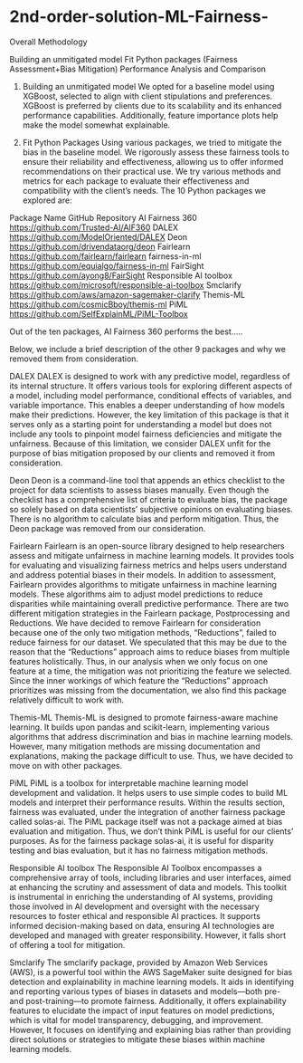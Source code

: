 # 2nd-order-solution-ML-Fairness-

Overall Methodology

Building an unmitigated model
Fit Python packages (Fairness Assessment+Bias Mitigation)
Performance Analysis and Comparison


1. Building an unmitigated model
We opted for a baseline model using XGBoost, selected to align with client stipulations and preferences. XGBoost is preferred by clients due to its scalability and its enhanced performance capabilities. Additionally, feature importance plots help make the model somewhat explainable. 


2. Fit Python Packages
Using various packages, we tried to mitigate the bias in the baseline model. We rigorously assess these fairness tools to ensure their reliability and effectiveness, allowing us to offer informed recommendations on their practical use. We try various methods and metrics for each package to evaluate their effectiveness and compatibility with the client’s needs. The 10 Python packages we explored are:

Package Name
GitHub Repository
AI Fairness 360
https://github.com/Trusted-AI/AIF360
DALEX
https://github.com/ModelOriented/DALEX
Deon
https://github.com/drivendataorg/deon
Fairlearn
https://github.com/fairlearn/fairlearn
fairness-in-ml
https://github.com/equialgo/fairness-in-ml
FairSight
https://github.com/ayong8/FairSight
Responsible AI toolbox
https://github.com/microsoft/responsible-ai-toolbox
Smclarify
https://github.com/aws/amazon-sagemaker-clarify
Themis-ML
https://github.com/cosmicBboy/themis-ml
PiML
https://github.com/SelfExplainML/PiML-Toolbox


Out of the ten packages, AI Fairness 360 performs the best…..


Below, we include a brief description of the other 9 packages and why we removed them from consideration.


DALEX 
DALEX is designed to work with any predictive model, regardless of its internal structure. It offers various tools for exploring different aspects of a model, including model performance, conditional effects of variables, and variable importance. This enables a deeper understanding of how models make their predictions. However, the key limitation of this package is that it serves only as a starting point for understanding a model but does not include any tools to pinpoint model fairness deficiencies and mitigate the unfairness. Because of this limitation, we consider DALEX unfit for the purpose of bias mitigation proposed by our clients and removed it from consideration. 


Deon
Deon is a command-line tool that appends an ethics checklist to the project for data scientists to assess biases manually. Even though the checklist has a comprehensive list of criteria to evaluate bias, the package so solely based on data scientists’ subjective opinions on evaluating biases. There is no algorithm to calculate bias and perform mitigation. Thus, the Deon package was removed from our consideration. 


Fairlearn
Fairlearn is an open-source library designed to help researchers assess and mitigate unfairness in machine learning models. It provides tools for evaluating and visualizing fairness metrics and helps users understand and address potential biases in their models. In addition to assessment, Fairlearn provides algorithms to mitigate unfairness in machine learning models. These algorithms aim to adjust model predictions to reduce disparities while maintaining overall predictive performance. There are two different mitigation strategies in the Fairlearn package, Postprocessing and Reductions. We have decided to remove Fairlearn for consideration because one of the only two mitigation methods, “Reductions”, failed to reduce fairness for our dataset. We speculated that this may be due to the reason that the “Reductions” approach aims to reduce biases from multiple features holistically. Thus, in our analysis when we only focus on one feature at a time, the mitigation was not prioritizing the feature we selected. Since the inner workings of which feature the “Reductions” approach prioritizes was missing from the documentation, we also find this package relatively difficult to work with. 


Themis-ML
Themis-ML is designed to promote fairness-aware machine learning. It builds upon pandas and scikit-learn, implementing various algorithms that address discrimination and bias in machine learning models. However, many mitigation methods are missing documentation and explanations, making the package difficult to use. Thus, we have decided to move on with other packages. 

PiML
PiML is a toolbox for interpretable machine learning model development and validation. It helps users to use simple codes to build ML models and interpret their performance results. Within the results section, fairness was evaluated, under the integration of another fairness package called solas-ai. The PiML package itself was not a package aimed at bias evaluation and mitigation. Thus, we don’t think PiML is useful for our clients’ purposes. As for the fairness package solas-ai, it is useful for disparity testing and bias evaluation, but it has no fairness mitigation methods. 

Responsible AI toolbox
The Responsible AI Toolbox encompasses a comprehensive array of tools, including libraries and user interfaces, aimed at enhancing the scrutiny and assessment of data and models. This toolkit is instrumental in enriching the understanding of AI systems, providing those involved in AI development and oversight with the necessary resources to foster ethical and responsible AI practices. It supports informed decision-making based on data, ensuring AI technologies are developed and managed with greater responsibility. However, it falls short of offering a tool for mitigation.

Smclarify
The smclarify package, provided by Amazon Web Services (AWS), is a powerful tool within the AWS SageMaker suite designed for bias detection and explainability in machine learning models. It aids in identifying and reporting various types of biases in datasets and models—both pre- and post-training—to promote fairness. Additionally, it offers explainability features to elucidate the impact of input features on model predictions, which is vital for model transparency, debugging, and improvement. However, It focuses on identifying and explaining bias rather than providing direct solutions or strategies to mitigate these biases within machine learning models.


